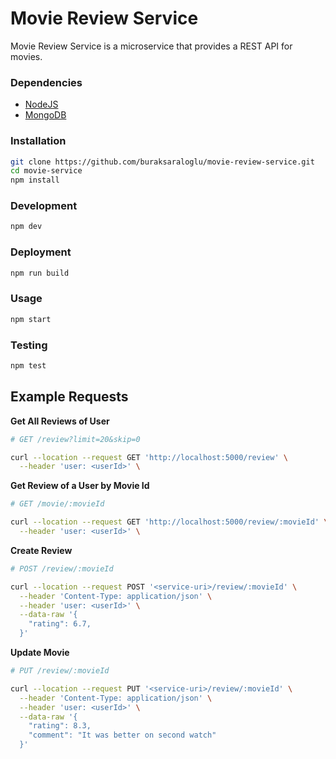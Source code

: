 # Movie Review Service

Movie Review Service is a microservice that provides a REST API for movies.

### Dependencies

- [NodeJS](https://nodejs.org/en/)
- [MongoDB](https://www.mongodb.com/)

### Installation

```bash
git clone https://github.com/buraksaraloglu/movie-review-service.git
cd movie-service
npm install
```

### Development

```bash
npm dev
```

### Deployment

```bash
npm run build
```

### Usage

```bash
npm start
```

### Testing

```bash
npm test
```

## Example Requests

**Get All Reviews of User**

```bash
# GET /review?limit=20&skip=0

curl --location --request GET 'http://localhost:5000/review' \
  --header 'user: <userId>' \
```

**Get Review of a User by Movie Id**

```bash
# GET /movie/:movieId

curl --location --request GET 'http://localhost:5000/review/:movieId' \
  --header 'user: <userId>' \
```

**Create Review**

```bash
# POST /review/:movieId

curl --location --request POST '<service-uri>/review/:movieId' \
  --header 'Content-Type: application/json' \
  --header 'user: <userId>' \
  --data-raw '{
    "rating": 6.7,
  }'
```

**Update Movie**

```bash
# PUT /review/:movieId

curl --location --request PUT '<service-uri>/review/:movieId' \
  --header 'Content-Type: application/json' \
  --header 'user: <userId>' \
  --data-raw '{
    "rating": 8.3,
    "comment": "It was better on second watch"
  }'
```
